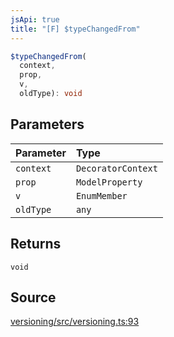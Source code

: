 ```yaml
---
jsApi: true
title: "[F] $typeChangedFrom"
---
```


```ts
$typeChangedFrom(
  context,
  prop,
  v,
  oldType): void
```

## Parameters

| Parameter | Type               |
| :-------- | :----------------- |
| `context` | `DecoratorContext` |
| `prop`    | `ModelProperty`    |
| `v`       | `EnumMember`       |
| `oldType` | `any`              |

## Returns

`void`

## Source

[versioning/src/versioning.ts:93](https://github.com/markcowl/cadl/blob/3db15286/packages/versioning/src/versioning.ts#L93)
